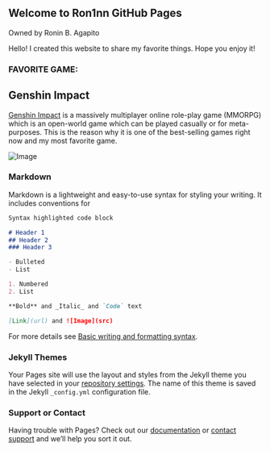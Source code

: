 ## Welcome to Ron1nn GitHub Pages
Owned by Ronin B. Agapito

Hello! I created this website to share my favorite things. Hope you enjoy it!

### **FAVORITE GAME:**

## Genshin Impact
[Genshin Impact](https://genshin.hoyoverse.com) is a massively multiplayer online role-play game (MMORPG) which is an open-world game which can be played casually or for meta-purposes. This is the reason why it is one of the best-selling games right now and my most favorite game.

![Image](https://www.google.com/url?sa=i&url=https%3A%2F%2Fwww.epicgames.com%2Fstore%2Fen-US%2Fp%2Fgenshin-impact&psig=AOvVaw3YrtFUskzkkdyCxH7wj5IL&ust=1645773787506000&source=images&cd=vfe&ved=0CAsQjRxqFwoTCODUu6Lnl_YCFQAAAAAdAAAAABAD)

### Markdown

Markdown is a lightweight and easy-to-use syntax for styling your writing. It includes conventions for

```markdown
Syntax highlighted code block

# Header 1
## Header 2
### Header 3

- Bulleted
- List

1. Numbered
2. List

**Bold** and _Italic_ and `Code` text

[Link](url) and ![Image](src)
```

For more details see [Basic writing and formatting syntax](https://docs.github.com/en/github/writing-on-github/getting-started-with-writing-and-formatting-on-github/basic-writing-and-formatting-syntax).

### Jekyll Themes

Your Pages site will use the layout and styles from the Jekyll theme you have selected in your [repository settings](https://github.com/Ron1nn/Ron1nn.github.io/settings/pages). The name of this theme is saved in the Jekyll `_config.yml` configuration file.

### Support or Contact

Having trouble with Pages? Check out our [documentation](https://docs.github.com/categories/github-pages-basics/) or [contact support](https://support.github.com/contact) and we’ll help you sort it out.
